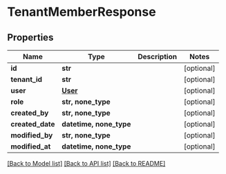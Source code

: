 # TenantMemberResponse


## Properties
Name | Type | Description | Notes
------------ | ------------- | ------------- | -------------
**id** | **str** |  | [optional] 
**tenant_id** | **str** |  | [optional] 
**user** | [**User**](User.md) |  | [optional] 
**role** | **str, none_type** |  | [optional] 
**created_by** | **str, none_type** |  | [optional] 
**created_date** | **datetime, none_type** |  | [optional] 
**modified_by** | **str, none_type** |  | [optional] 
**modified_at** | **datetime, none_type** |  | [optional] 

[[Back to Model list]](../README.md#documentation-for-models) [[Back to API list]](../README.md#documentation-for-api-endpoints) [[Back to README]](../README.md)


